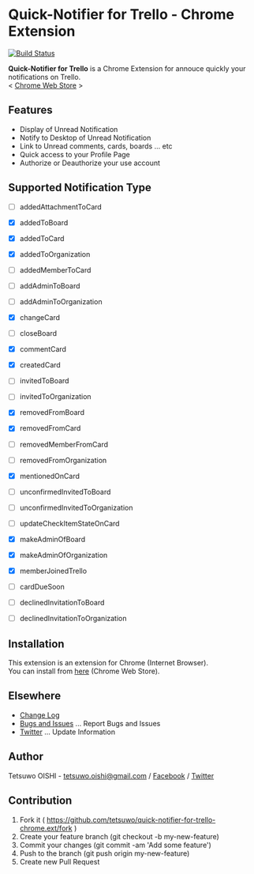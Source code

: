 Quick-Notifier for Trello - Chrome Extension
============================================

[![Build Status](https://secure.travis-ci.org/tetsuwo/quick-notifier-for-trello-chrome.ext.png?branch=master)](https://travis-ci.org/tetsuwo/quick-notifier-for-trello-chrome.ext)

**Quick-Notifier for Trello** is a Chrome Extension for annouce quickly your notifications on Trello.  
< [Chrome Web Store](https://chrome.google.com/webstore/detail/gdefhppjmapmooojcbdbbpgakejfnhec) >


Features
--------
- Display of Unread Notification
- Notify to Desktop of Unread Notification
- Link to Unread comments, cards, boards ... etc
- Quick access to your Profile Page
- Authorize or Deauthorize your use account


Supported Notification Type
---------------------------
- [ ] addedAttachmentToCard
- [x] addedToBoard
- [x] addedToCard
- [x] addedToOrganization
- [ ] addedMemberToCard
- [ ] addAdminToBoard
- [ ] addAdminToOrganization
- [x] changeCard
- [ ] closeBoard
- [x] commentCard
- [x] createdCard
- [ ] invitedToBoard
- [ ] invitedToOrganization
- [x] removedFromBoard
- [x] removedFromCard
- [ ] removedMemberFromCard
- [ ] removedFromOrganization
- [x] mentionedOnCard
- [ ] unconfirmedInvitedToBoard
- [ ] unconfirmedInvitedToOrganization
- [ ] updateCheckItemStateOnCard
- [x] makeAdminOfBoard
- [x] makeAdminOfOrganization
- [x] memberJoinedTrello
- [ ] cardDueSoon
- [ ] declinedInvitationToBoard
- [ ] declinedInvitationToOrganization


Installation
------------

This extension is an extension for Chrome (Internet Browser).  
You can install from [here](https://chrome.google.com/webstore/detail/gdefhppjmapmooojcbdbbpgakejfnhec) (Chrome Web Store).


Elsewhere
---------
- [Change Log](https://github.com/tetsuwo/quick-notifier-for-trello-chrome.ext/blob/master/CHANGELOG.md)
- [Bugs and Issues](https://github.com/tetsuwo/quick-notifier-for-trello-chrome.ext/issues)
  ... Report Bugs and Issues
- [Twitter](https://twitter.com/quick_notifier)
  ... Update Information


Author
------

Tetsuwo OISHI - 
tetsuwo.oishi@gmail.com / 
[Facebook](http://fb.me/tetsuwo) /
[Twitter](http://twitter.com/tetsukamp)


Contribution
------------

1. Fork it ( https://github.com/tetsuwo/quick-notifier-for-trello-chrome.ext/fork )
2. Create your feature branch (git checkout -b my-new-feature)
3. Commit your changes (git commit -am 'Add some feature')
4. Push to the branch (git push origin my-new-feature)
5. Create new Pull Request

